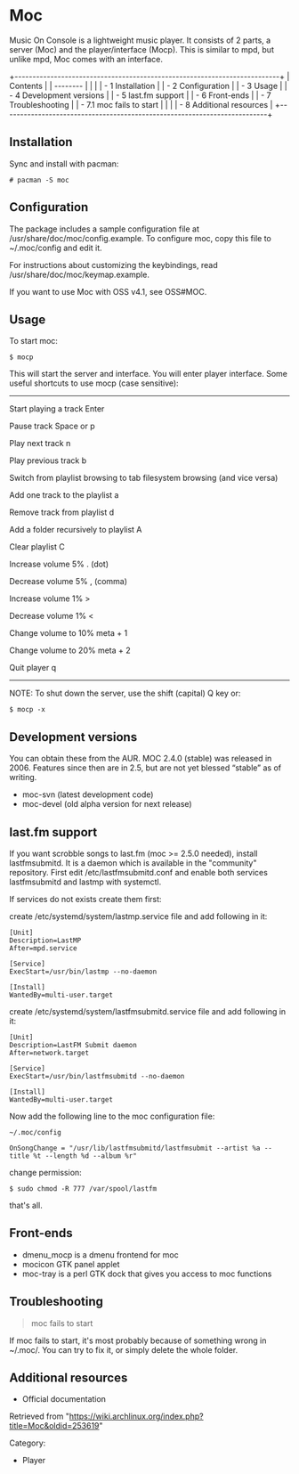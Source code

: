 Moc
===

Music On Console is a lightweight music player. It consists of 2 parts,
a server (Moc) and the player/interface (Mocp). This is similar to mpd,
but unlike mpd, Moc comes with an interface.

+--------------------------------------------------------------------------+
| Contents                                                                 |
| --------                                                                 |
|                                                                          |
| -   1 Installation                                                       |
| -   2 Configuration                                                      |
| -   3 Usage                                                              |
| -   4 Development versions                                               |
| -   5 last.fm support                                                    |
| -   6 Front-ends                                                         |
| -   7 Troubleshooting                                                    |
|     -   7.1 moc fails to start                                           |
|                                                                          |
| -   8 Additional resources                                               |
+--------------------------------------------------------------------------+

Installation
------------

Sync and install with pacman:

    # pacman -S moc

Configuration
-------------

The package includes a sample configuration file at
/usr/share/doc/moc/config.example. To configure moc, copy this file to
~/.moc/config and edit it.

For instructions about customizing the keybindings, read
/usr/share/doc/moc/keymap.example.

If you want to use Moc with OSS v4.1, see OSS#MOC.

Usage
-----

To start moc:

    $ mocp

This will start the server and interface. You will enter player
interface. Some useful shortcuts to use mocp (case sensitive):

  --------------------------------------- ------------
  Start playing a track                   Enter

  Pause track                             Space or p

  Play next track                         n

  Play previous track                     b

  Switch from playlist browsing to        tab
   filesystem browsing (and vice versa)   

  Add one track to the playlist           a

  Remove track from playlist              d

  Add a folder recursively to playlist    A

  Clear playlist                          C

  Increase volume 5%                      . (dot)

  Decrease volume 5%                      , (comma)

  Increase volume 1%                      >

  Decrease volume 1%                      <

  Change volume to 10%                    meta + 1

  Change volume to 20%                    meta + 2

  Quit player                             q
  --------------------------------------- ------------

NOTE: To shut down the server, use the shift (capital) Q key or:

    $ mocp -x

Development versions
--------------------

You can obtain these from the AUR. MOC 2.4.0 (stable) was released in
2006. Features since then are in 2.5, but are not yet blessed “stable”
as of writing.

-   moc-svn (latest development code)
-   moc-devel (old alpha version for next release)

last.fm support
---------------

If you want scrobble songs to last.fm (moc >= 2.5.0 needed), install
lastfmsubmitd. It is a daemon which is available in the "community"
repository. First edit /etc/lastfmsubmitd.conf and enable both services
lastfmsubmitd and lastmp with systemctl.

If services do not exists create them first:

create /etc/systemd/system/lastmp.service file and add following in it:

    [Unit]
    Description=LastMP
    After=mpd.service

    [Service]
    ExecStart=/usr/bin/lastmp --no-daemon

    [Install]
    WantedBy=multi-user.target

create /etc/systemd/system/lastfmsubmitd.service file and add following
in it:

    [Unit]
    Description=LastFM Submit daemon
    After=network.target

    [Service]
    ExecStart=/usr/bin/lastfmsubmitd --no-daemon

    [Install]
    WantedBy=multi-user.target

  
 Now add the following line to the moc configuration file:

    ~/.moc/config

    OnSongChange = "/usr/lib/lastfmsubmitd/lastfmsubmit --artist %a --title %t --length %d --album %r"

change permission:

    $ sudo chmod -R 777 /var/spool/lastfm

that's all.

Front-ends
----------

-   dmenu_mocp is a dmenu frontend for moc
-   mocicon GTK panel applet
-   moc-tray is a perl GTK dock that gives you access to moc functions

Troubleshooting
---------------

> moc fails to start

If moc fails to start, it's most probably because of something wrong in
~/.moc/. You can try to fix it, or simply delete the whole folder.

Additional resources
--------------------

-   Official documentation

Retrieved from
"https://wiki.archlinux.org/index.php?title=Moc&oldid=253619"

Category:

-   Player
